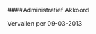 <meta http-equiv='Content-Type' content='text/html; charset=utf-8' />


####Administratief Akkoord

Vervallen per 09-03-2013 

